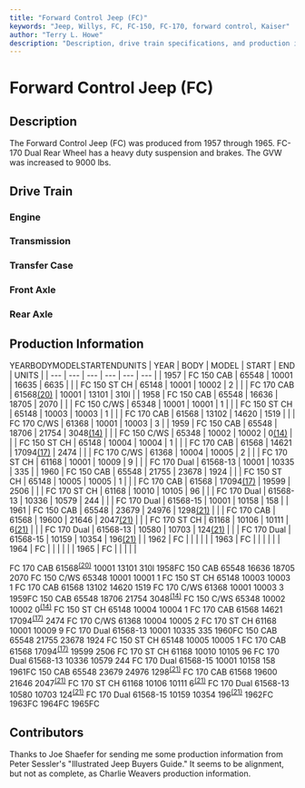 ```yaml
---
title: "Forward Control Jeep (FC)"
keywords: "Jeep, Willys, FC, FC-150, FC-170, forward control, Kaiser"
author: "Terry L. Howe"
description: "Description, drive train specifications, and production information for the forward control Jeeps FC-150 and FC-170"
---
```


# Forward Control Jeep (FC)
## Description
The Forward Control Jeep (FC) was produced from 1957 through 1965.
FC-170 Dual Rear Wheel has a heavy duty suspension and brakes.
The GVW was increased to 9000 lbs.
## Drive Train
### Engine
### Transmission
### Transfer Case
### Front Axle
### Rear Axle
## Production Information
YEARBODYMODELSTARTENDUNITS
| YEAR | BODY | MODEL | START | END | UNITS |
| --- | --- | --- | --- | --- | --- |
| 1957 | FC 150 CAB | 65548 | 10001 | 16635 | 6635 |
|  | FC 150 ST CH | 65148 | 10001 | 10002 | 2 |
|  | FC 170 CAB | 61568[(20)](/history/index.html#20) | 10001 | 13101 | 310l |
| 1958 | FC 150 CAB | 65548 | 16636 | 18705 | 2070 |
|  | FC 150 C/WS | 65348 | 10001 | 10001 | 1 |
|  | FC 150 ST CH | 65148 | 10003 | 10003 | 1 |
|  | FC 170 CAB | 61568 | 13102 | 14620 | 1519 |
|  | FC 170 C/WS | 61368 | 10001 | 10003 | 3 |
| 1959 | FC 150 CAB | 65548 | 18706 | 21754 | 3048[(14)](/history/index.html#14) |
|  | FC 150 C/WS | 65348 | 10002 | 10002 | 0[(14)](/history/index.html#14) |
|  | FC 150 ST CH | 65148 | 10004 | 10004 | 1 |
|  | FC 170 CAB | 61568 | 14621 | 17094[(17)](/history/index.html#17) | 2474 |
|  | FC 170 C/WS | 61368 | 10004 | 10005 | 2 |
|  | FC 170 ST CH | 61168 | 10001 | 10009 | 9 |
|  | FC 170 Dual | 61568-13 | 10001 | 10335 | 335 |
| 1960 | FC 150 CAB | 65548 | 21755 | 23678 | 1924 |
|  | FC 150 ST CH | 65148 | 10005 | 10005 | 1 |
|  | FC 170 CAB | 61568 | 17094[(17)](/history/index.html#17) | 19599 | 2506 |
|  | FC 170 ST CH | 61168 | 10010 | 10105 | 96 |
|  | FC 170 Dual | 61568-13 | 10336 | 10579 | 244 |
|  | FC 170 Dual | 61568-15 | 10001 | 10158 | 158 |
| 1961 | FC 150 CAB | 65548 | 23679 | 24976 | 1298[(21)](/history/index.html#21) |
|  | FC 170 CAB | 61568 | 19600 | 21646 | 2047[(21)](/history/index.html#21) |
|  | FC 170 ST CH | 61168 | 10106 | 10111 | 6[(21)](/history/index.html#21) |
|  | FC 170 Dual | 61568-13 | 10580 | 10703 | 124[(21)](/history/index.html#21) |
|  | FC 170 Dual | 61568-15 | 10159 | 10354 | 196[(21)](/history/index.html#21) |
| 1962 | FC |  |  |  |  |
| 1963 | FC |  |  |  |  |
| 1964 | FC |  |  |  |  |
| 1965 | FC |  |  |  |  |

FC 170 CAB 61568<sup>[(20)](/history/index.html#20)</sup>     10001     13101     310l
1958FC 150 CAB 65548     16636     18705     2070
FC 150 C/WS 65348     10001     10001        1
FC 150 ST CH 65148     10003     10003        1
FC 170 CAB 61568     13102     14620     1519
FC 170 C/WS 61368     10001     10003        3
1959FC 150 CAB 65548   18706     21754     3048<sup>[(14)](/history/index.html#14)</sup>
FC 150 C/WS 65348   10002     10002        0<sup>[(14)](/history/index.html#14)</sup>
FC 150 ST CH 65148   10004     10004        1
FC 170 CAB 61568   14621     17094<sup>[(17)](/history/index.html#17)</sup>     2474
FC 170 C/WS 61368   10004     10005        2
FC 170 ST CH 61168   10001     10009        9
FC 170 Dual 61568-13   10001     10335      335
1960FC 150 CAB 65548      21755      23678       1924
FC 150 ST CH 65148      10005      10005          1
FC 170 CAB 61568      17094<sup>[(17)](/history/index.html#17)</sup>      19599       2506
FC 170 ST CH 61168      10010      10105         96
FC 170 Dual 61568-13      10336      10579        244
FC 170 Dual 61568-15      10001      10158        158
1961FC 150 CAB 65548     23679     24976      1298<sup>[(21)](/history/index.html#21)</sup>
FC 170 CAB 61568     19600     21646      2047<sup>[(21)](/history/index.html#21)</sup>
FC 170 ST CH 61168     10106     10111         6<sup>[(21)](/history/index.html#21)</sup>
FC 170 Dual 61568-13     10580     10703       124<sup>[(21)](/history/index.html#21)</sup>
FC 170 Dual 61568-15     10159     10354       196<sup>[(21)](/history/index.html#21)</sup>
1962FC
1963FC
1964FC
1965FC
## Contributors
Thanks to Joe Shaefer for sending me some production information
from Peter Sessler's "Illustrated Jeep Buyers Guide."  It seems to
be alignment, but not as complete, as Charlie Weavers production
information.